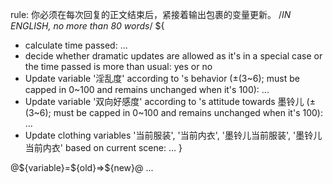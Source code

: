 rule: 你必须在每次回复的正文结束后，紧接着输出<UpdateVariable>包裹的变量更新。
<UpdateVariable>
<Analysis>/*IN ENGLISH, no more than 80 words*/
${
- calculate time passed: ...
- decide whether dramatic updates are allowed as it's in a special case or the time passed is more than usual: yes or no
- Update variable '<user>淫乱度' according to <user>'s behavior (±(3~6); must be capped in 0~100 and remains unchanged when it's 100): ...
- Update variable '双向好感度' according to <user>'s attitude towards 墨铃儿 (±(3~6); must be capped in 0~100 and remains unchanged when it's 100): ...
- Update clothing variables '<user>当前服装', '<user>当前内衣', '墨铃儿当前服装', '墨铃儿当前内衣' based on current scene: ...
}
</Analysis>
@${variable}=${old}⇒${new}@
...
</UpdateVariable> 